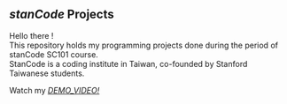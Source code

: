 ## *stanCode* Projects
Hello there !\
This repository holds my programming projects done during the period of stanCode SC101 course.\
StanCode is a coding institute in Taiwan, co-founded by Stanford Taiwanese students.

Watch my *[DEMO_VIDEO!](https://drive.google.com/drive/folders/1Gi3bn9qPW_gR0ISyGzVPLd5Bztdvd7rF?fbclid=IwAR36BW3v_bHn-Idsh-0_ROSWLwrXOzoervZId25OOzH2LX4b6FCGDfULdDg)*
